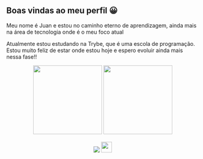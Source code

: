 ## Boas vindas ao meu perfil 😀

Meu nome é Juan e estou no caminho eterno de aprendizagem, ainda mais na área de tecnologia onde é o meu foco atual

Atualmente estou estudando na Trybe, que é uma escola de programação. Estou muito feliz de estar onde estou hoje e espero evoluir ainda mais nessa fase!!
<br>

<!-- GITHUB STATUS -->
<div align="center">
  <img height="180em" src="https://github-readme-stats.vercel.app/api?username=JuanOros&show_icons=true&theme=dark&include_all_commits=true&count_private=true"/>
  <img height="180em" src="https://github-readme-stats.vercel.app/api/top-langs/?username=JuanOros&layout=compact&langs_count=10&theme=dark"/>

  <!-- TEMAS: dark, radical, merko, gruvbox, tokyonight, onedark, cobalt, synthwave, highcontrast, dracula -->
</div>

<br>

<!-- TECNOLOGIAS 
<div align="center">

![JavaScript](https://img.shields.io/badge/-JavaScript-black?style=flat-square&logo=javascript)
![MySQL](https://img.shields.io/badge/-MySQL-black?style=flat-square&logo=mysql)
![Git](https://img.shields.io/badge/-Git-black?style=flat-square&logo=git)
![GitHub](https://img.shields.io/badge/-GitHub-181717?style=flat-square&logo=github)

</div>-->

<!-- REDES SOCIAIS -->
<div align="center">
  <a href="https://www.linkedin.com/in/juanoros/" target="_blank"><img src="https://img.shields.io/badge/-LinkedIn-%230077B5?style=for-the-badge&logo=linkedin&logoColor=white" target="_blank"></a>  
   <a href="mailto:joros6010@gmail.com" target="_blank"><img src="https://play-lh.googleusercontent.com/D1Dz2BjPYev_oyksKXsdtAS66a_2Ql-sklpzTnwR9lqnDG_P5lAJEtfR70FudJ0XMA=s48-rw" style='width: 28px' target="_blank"></a>  
  
  
</div>
